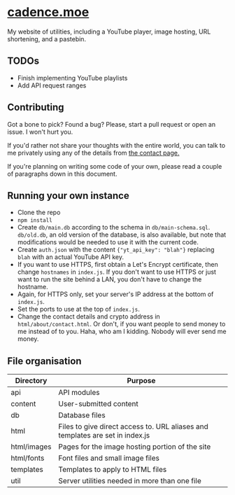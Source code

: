 # [cadence.moe](https://cadence.moe/)

My website of utilities, including a YouTube player, image hosting, URL shortening, and a pastebin.

## TODOs

- Finish implementing YouTube playlists
- Add API request ranges

## Contributing

Got a bone to pick? Found a bug? Please, start a pull request or open an issue. I won't hurt you.

If you'd rather not share your thoughts with the entire world, you can talk to me privately using any of the details from [the contact page.](https://cadence.moe/about/contact)

If you're planning on writing some code of your own, please read a couple of paragraphs down in this document.

## Running your own instance

- Clone the repo
- `npm install`
- Create `db/main.db` according to the schema in `db/main-schema.sql`. `db/old.db`, an old version of the database, is also available, but note that modifications would be needed to use it with the current code.
- Create `auth.json` with the content `{"yt_api_key": "blah"}` replacing `blah` with an actual YouTube API key.
- If you want to use HTTPS, first obtain a Let's Encrypt certificate, then change `hostnames` in `index.js`. If you don't want to use HTTPS or just want to run the site behind a LAN, you don't have to change the hostname.
- Again, for HTTPS only, set your server's IP address at the bottom of `index.js`.
- Set the ports to use at the top of `index.js`.
- Change the contact details and crypto address in `html/about/contact.html`. Or don't, if you want people to send money to me instead of to you. Haha, who am I kidding. Nobody will ever send me money.

## File organisation

|Directory   |Purpose   |
|------------|----------|
|api         |API modules|
|content     |User-submitted content|
|db          |Database files|
|html        |Files to give direct access to. URL aliases and templates are set in index.js|
|html/images |Pages for the image hosting portion of the site|
|html/fonts  |Font files and small image files|
|templates   |Templates to apply to HTML files|
|util        |Server utilities needed in more than one file|

